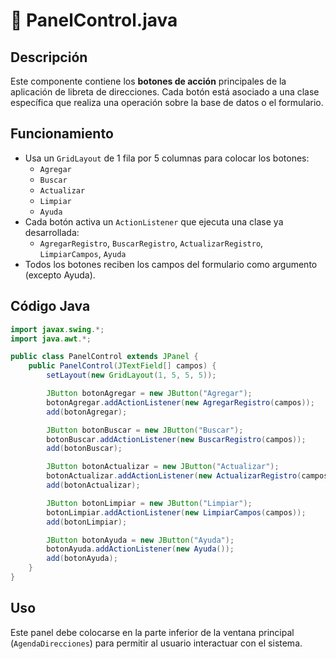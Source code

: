 # 📄 PanelControl.java

## Descripción
Este componente contiene los **botones de acción** principales de la aplicación de libreta de direcciones. Cada botón está asociado a una clase específica que realiza una operación sobre la base de datos o el formulario.

## Funcionamiento
- Usa un `GridLayout` de 1 fila por 5 columnas para colocar los botones:
  - `Agregar`
  - `Buscar`
  - `Actualizar`
  - `Limpiar`
  - `Ayuda`
- Cada botón activa un `ActionListener` que ejecuta una clase ya desarrollada:
  - `AgregarRegistro`, `BuscarRegistro`, `ActualizarRegistro`, `LimpiarCampos`, `Ayuda`
- Todos los botones reciben los campos del formulario como argumento (excepto Ayuda).

## Código Java
```java
import javax.swing.*;
import java.awt.*;

public class PanelControl extends JPanel {
    public PanelControl(JTextField[] campos) {
        setLayout(new GridLayout(1, 5, 5, 5));

        JButton botonAgregar = new JButton("Agregar");
        botonAgregar.addActionListener(new AgregarRegistro(campos));
        add(botonAgregar);

        JButton botonBuscar = new JButton("Buscar");
        botonBuscar.addActionListener(new BuscarRegistro(campos));
        add(botonBuscar);

        JButton botonActualizar = new JButton("Actualizar");
        botonActualizar.addActionListener(new ActualizarRegistro(campos));
        add(botonActualizar);

        JButton botonLimpiar = new JButton("Limpiar");
        botonLimpiar.addActionListener(new LimpiarCampos(campos));
        add(botonLimpiar);

        JButton botonAyuda = new JButton("Ayuda");
        botonAyuda.addActionListener(new Ayuda());
        add(botonAyuda);
    }
}
```

## Uso
Este panel debe colocarse en la parte inferior de la ventana principal (`AgendaDirecciones`) para permitir al usuario interactuar con el sistema.

